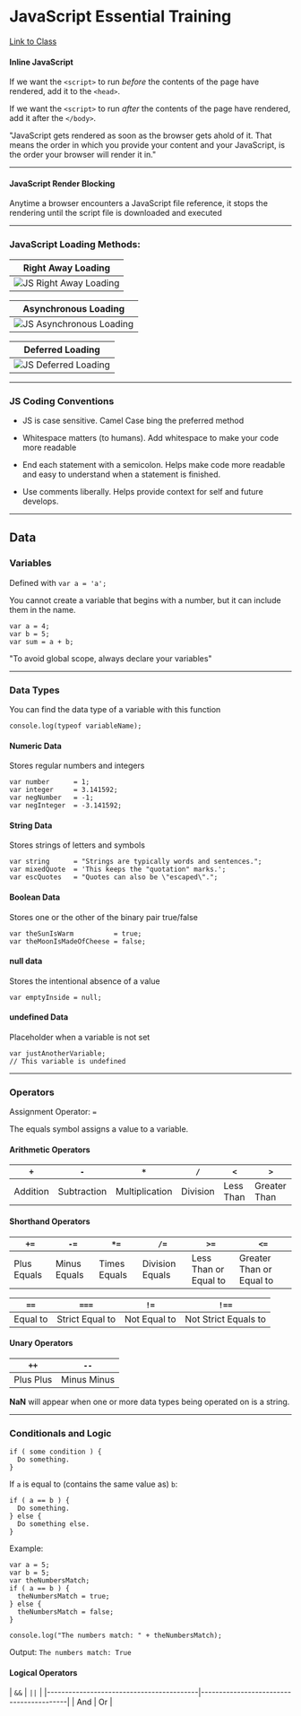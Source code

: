 # JavaScript Essential Training
[Link to Class](https://www.lynda.com/JavaScript-tutorials/JavaScript-Essential-Training/574716-2.html)

#### Inline JavaScript
If we want the `<script>` to run _before_ the contents of the page have rendered, add it to the `<head>`.

If we want the `<script>` to run _after_ the contents of the page have rendered, add it after the `</body>`.

"JavaScript gets rendered as soon as the browser gets ahold of it.
That means the order in which you provide your content and your JavaScript, is the order your browser will render it in."

---
#### JavaScript Render Blocking

Anytime a browser encounters a JavaScript file reference, it stops the rendering until the script file is downloaded and executed

---

### JavaScript Loading Methods:

| Right Away Loading |
| ------------------ |
| ![JS Right Away Loading](https://i.imgur.com/UV7FqxB.png) |

| Asynchronous Loading |
| -------------------- |
| ![JS Asynchronous Loading](https://i.imgur.com/ezxq1rO.png) |

| Deferred Loading |
| ---------------- |
| ![JS Deferred Loading](https://i.imgur.com/4wuzdCt.png) |

---

### JS Coding Conventions

* JS is case sensitive. Camel Case bing the preferred method

* Whitespace matters (to humans). Add whitespace to make your code more readable

* End each statement with a semicolon. Helps make code more readable and easy to understand when a statement is finished.

* Use comments liberally. Helps provide context for self and future develops.

---

## Data

### Variables

Defined with ``` var a = 'a'; ```

You cannot create a variable that begins with a number, but it can include them in the name.

```
var a = 4;
var b = 5;
var sum = a + b;
```

"To avoid global scope, always declare your variables"

---
### Data Types
You can find the data type of a variable with this function
```
console.log(typeof variableName);
```

#### Numeric Data
Stores regular numbers and integers
```
var number      = 1;
var integer     = 3.141592;
var negNumber   = -1;
var negInteger  = -3.141592;
```

#### String Data
Stores strings of letters and symbols
```
var string      = "Strings are typically words and sentences.";
var mixedQuote  = 'This keeps the "quotation" marks.';
var escQuotes   = "Quotes can also be \"escaped\".";
```

#### Boolean Data
Stores one or the other of the binary pair true/false
```
var theSunIsWarm          = true;
var theMoonIsMadeOfCheese = false;
```

#### null data
Stores the intentional absence of a value
```
var emptyInside = null;
```

#### undefined Data
Placeholder when a variable is not set
```
var justAnotherVariable;
// This variable is undefined
```
---

### Operators
Assignment Operator: `=`

The equals symbol assigns a value to a variable.

#### Arithmetic Operators

| `+` | `-` | `*` | `/` | `<` | `>` |
|----------|-------------|----------------|----------|-----------|--------------|
| Addition | Subtraction | Multiplication | Division | Less Than | Greater Than |

#### Shorthand Operators

| `+=` | `-=` | `*=` | `/=` | `>=` | `<=` |
|-------------|--------------|--------------|-----------------|-----------------------|--------------------------|
| Plus Equals | Minus Equals | Times Equals | Division Equals | Less Than or Equal to | Greater Than or Equal to |

| `==` | `===` | `!=` | `!==` |
|----------|-----------------|--------------|----------------------|
| Equal to | Strict Equal to | Not Equal to | Not Strict Equals to |

#### Unary Operators

| `++` | `--` |
|-----------|-------------|
| Plus Plus | Minus Minus |

**NaN** will appear when one or more data types being operated on is a string.

---

### Conditionals and Logic

```
if ( some condition ) {
  Do something.
}
```

If `a` is equal to (contains the same value as) `b`:
```
if ( a == b ) {
  Do something.
} else {
  Do something else.
}
```

Example:
```
var a = 5;
var b = 5;
var theNumbersMatch;
if ( a == b ) {
  theNumbersMatch = true;
} else {
  theNumbersMatch = false;
}

console.log("The numbers match: " + theNumbersMatch);
```
Output: `The numbers match: True`

#### Logical Operators

|                   `&&`                   |                    `||`                 |
|------------------------------------------|-----------------------------------------|
|                   And                    |                     Or                  |
<!-- |       `if ( a == b && c == d ) { }`      |       `if ( a == b || c == d ) { }`     | -->
<!-- | If `a` equals `b` **AND** `c` equals `d` | If `a` equals `b` **OR** `c` equals `d` | -->
